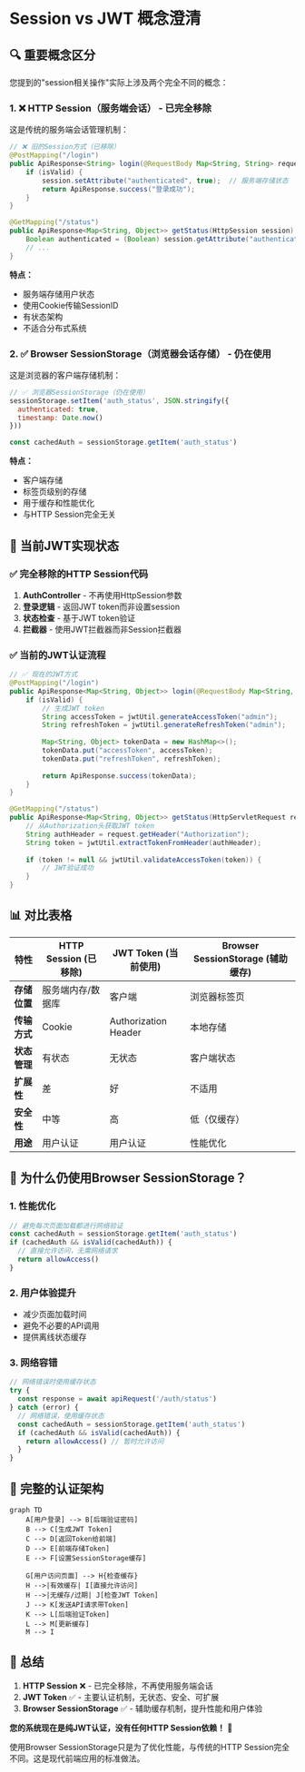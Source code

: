 # Session vs JWT 概念澄清

## 🔍 **重要概念区分**

您提到的"session相关操作"实际上涉及两个完全不同的概念：

### 1. ❌ **HTTP Session（服务端会话）** - 已完全移除

这是传统的服务端会话管理机制：

```java
// ❌ 旧的Session方式（已移除）
@PostMapping("/login")
public ApiResponse<String> login(@RequestBody Map<String, String> request, HttpSession session) {
    if (isValid) {
        session.setAttribute("authenticated", true);  // 服务端存储状态
        return ApiResponse.success("登录成功");
    }
}

@GetMapping("/status") 
public ApiResponse<Map<String, Object>> getStatus(HttpSession session) {
    Boolean authenticated = (Boolean) session.getAttribute("authenticated");
    // ...
}
```

**特点：**
- 服务端存储用户状态
- 使用Cookie传输SessionID
- 有状态架构
- 不适合分布式系统

### 2. ✅ **Browser SessionStorage（浏览器会话存储）** - 仍在使用

这是浏览器的客户端存储机制：

```javascript
// ✅ 浏览器SessionStorage（仍在使用）
sessionStorage.setItem('auth_status', JSON.stringify({
  authenticated: true,
  timestamp: Date.now()
}))

const cachedAuth = sessionStorage.getItem('auth_status')
```

**特点：**
- 客户端存储
- 标签页级别的存储
- 用于缓存和性能优化
- 与HTTP Session完全无关

## 🎯 **当前JWT实现状态**

### ✅ **完全移除的HTTP Session代码**

1. **AuthController** - 不再使用HttpSession参数
2. **登录逻辑** - 返回JWT token而非设置session
3. **状态检查** - 基于JWT token验证
4. **拦截器** - 使用JWT拦截器而非Session拦截器

### ✅ **当前的JWT认证流程**

```java
// ✅ 现在的JWT方式
@PostMapping("/login")
public ApiResponse<Map<String, Object>> login(@RequestBody Map<String, String> request) {
    if (isValid) {
        // 生成JWT token
        String accessToken = jwtUtil.generateAccessToken("admin");
        String refreshToken = jwtUtil.generateRefreshToken("admin");
        
        Map<String, Object> tokenData = new HashMap<>();
        tokenData.put("accessToken", accessToken);
        tokenData.put("refreshToken", refreshToken);
        
        return ApiResponse.success(tokenData);
    }
}

@GetMapping("/status")
public ApiResponse<Map<String, Object>> getStatus(HttpServletRequest request) {
    // 从Authorization头获取JWT token
    String authHeader = request.getHeader("Authorization");
    String token = jwtUtil.extractTokenFromHeader(authHeader);
    
    if (token != null && jwtUtil.validateAccessToken(token)) {
        // JWT验证成功
    }
}
```

## 📊 **对比表格**

| 特性 | HTTP Session (已移除) | JWT Token (当前使用) | Browser SessionStorage (辅助缓存) |
|------|---------------------|---------------------|----------------------------------|
| **存储位置** | 服务端内存/数据库 | 客户端 | 浏览器标签页 |
| **传输方式** | Cookie | Authorization Header | 本地存储 |
| **状态管理** | 有状态 | 无状态 | 客户端状态 |
| **扩展性** | 差 | 好 | 不适用 |
| **安全性** | 中等 | 高 | 低（仅缓存） |
| **用途** | 用户认证 | 用户认证 | 性能优化 |

## 🔧 **为什么仍使用Browser SessionStorage？**

### 1. **性能优化**
```javascript
// 避免每次页面加载都进行网络验证
const cachedAuth = sessionStorage.getItem('auth_status')
if (cachedAuth && isValid(cachedAuth)) {
  // 直接允许访问，无需网络请求
  return allowAccess()
}
```

### 2. **用户体验提升**
- 减少页面加载时间
- 避免不必要的API调用
- 提供离线状态缓存

### 3. **网络容错**
```javascript
// 网络错误时使用缓存状态
try {
  const response = await apiRequest('/auth/status')
} catch (error) {
  // 网络错误，使用缓存状态
  const cachedAuth = sessionStorage.getItem('auth_status')
  if (cachedAuth && isValid(cachedAuth)) {
    return allowAccess() // 暂时允许访问
  }
}
```

## 🚀 **完整的认证架构**

```mermaid
graph TD
    A[用户登录] --> B[后端验证密码]
    B --> C[生成JWT Token]
    C --> D[返回Token给前端]
    D --> E[前端存储Token]
    E --> F[设置SessionStorage缓存]
    
    G[用户访问页面] --> H{检查缓存}
    H -->|有效缓存| I[直接允许访问]
    H -->|无缓存/过期| J[检查JWT Token]
    J --> K[发送API请求带Token]
    K --> L[后端验证Token]
    L --> M[更新缓存]
    M --> I
```

## 📝 **总结**

1. **HTTP Session** ❌ - 已完全移除，不再使用服务端会话
2. **JWT Token** ✅ - 主要认证机制，无状态、安全、可扩展
3. **Browser SessionStorage** ✅ - 辅助缓存机制，提升性能和用户体验

**您的系统现在是纯JWT认证，没有任何HTTP Session依赖！** 🎉

使用Browser SessionStorage只是为了优化性能，与传统的HTTP Session完全不同。这是现代前端应用的标准做法。
